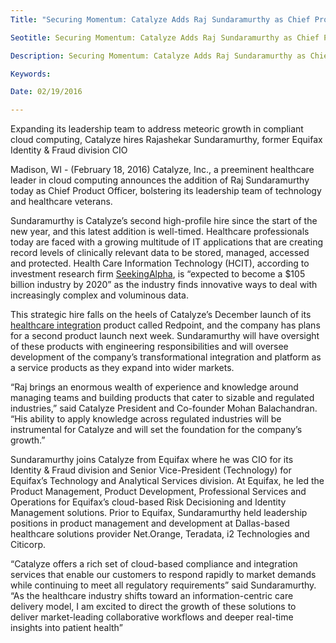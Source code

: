 ```yaml
---
Title: "Securing Momentum: Catalyze Adds Raj Sundaramurthy as Chief Product Officer"

Seotitle: Securing Momentum: Catalyze Adds Raj Sundaramurthy as Chief Product Officer

Description: Securing Momentum: Catalyze Adds Raj Sundaramurthy as Chief Product Officer

Keywords: 

Date: 02/19/2016

---
```

Expanding its leadership team to address meteoric growth in compliant cloud computing, Catalyze hires Rajashekar Sundaramurthy, former Equifax Identity & Fraud division CIO

Madison, WI - (February 18, 2016)  Catalyze, Inc., a preeminent healthcare leader in cloud computing announces the addition of Raj Sundaramurthy today as Chief Product Officer, bolstering its leadership team of technology and healthcare veterans.

Sundaramurthy is Catalyze’s second high-profile hire since the start of the new year, and this latest addition is well-timed. Healthcare professionals today are faced with a growing multitude of IT applications that are creating record levels of clinically relevant data to be stored, managed, accessed and protected. Health Care Information Technology (HCIT), according to investment research firm [SeekingAlpha](http://seekingalpha.com/article/3897276-cerner-corporation-evolution-revolution-health-care-information-technology),  is “expected to become a $105 billion industry by 2020” as the industry finds innovative ways to deal with increasingly complex and voluminous data.

This strategic hire falls on the heels of Catalyze’s December launch of its [healthcare integration](https://catalyze.io/redpoint) product called Redpoint, and the company has plans for a second product launch next week. Sundaramurthy will have oversight of these products with engineering responsibilities and will oversee development of the company’s transformational integration and platform as a service products as they expand into wider markets.

“Raj brings an enormous wealth of experience and knowledge around managing teams and building products that cater to sizable and regulated industries,” said Catalyze President and Co-founder Mohan Balachandran. “His ability to apply knowledge across regulated industries will be instrumental for Catalyze and will set the foundation for the company’s growth.”

Sundaramurthy joins Catalyze from Equifax where he was CIO for its Identity & Fraud division and Senior Vice-President (Technology) for Equifax’s Technology and Analytical Services division. At Equifax, he led the Product Management, Product Development, Professional Services and Operations for Equifax’s cloud-based Risk Decisioning and Identity Management solutions. Prior to Equifax, Sundaramurthy held leadership positions in product management and development at Dallas-based healthcare solutions provider Net.Orange, Teradata, i2 Technologies and Citicorp. 

“Catalyze offers a rich set of cloud-based compliance and integration services that enable our customers to respond rapidly to market demands while continuing to meet all regulatory requirements” said Sundaramurthy. “As the healthcare industry shifts toward an information-centric care delivery model, I am excited to direct the growth of these solutions to deliver market-leading  collaborative workflows and deeper real-time insights into patient health”